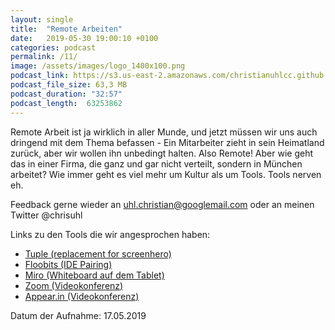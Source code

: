 ```yaml
---
layout: single
title:  "Remote Arbeiten"
date:   2019-05-30 19:00:10 +0100
categories: podcast
permalink: /11/
image: /assets/images/logo_1400x100.png
podcast_link: https://s3.us-east-2.amazonaws.com/christianuhlcc.github.io/episodes/Podcast_Folge_11.mp3
podcast_file_size: 63,3 MB
podcast_duration: "32:57"
podcast_length:  63253862  
---
```


Remote Arbeit ist ja wirklich in aller Munde, und jetzt müssen wir uns auch dringend mit dem Thema befassen - Ein Mitarbeiter zieht in sein Heimatland zurück, aber wir wollen ihn unbedingt halten. Also Remote! Aber wie geht das in einer Firma, die ganz und gar nicht verteilt, sondern in München arbeitet? Wie immer geht es viel mehr um Kultur als um Tools. Tools nerven eh.


Feedback gerne wieder an uhl.christian@googlemail.com oder an meinen Twitter @chrisuhl

Links zu den Tools die wir angesprochen haben:

- [Tuple (replacement for screenhero)](https://tuple.app/)
- [Floobits (IDE Pairing)](https://floobits.com/)
- [Miro (Whiteboard auf dem Tablet)](https://miro.com/)
- [Zoom (Videokonferenz)](https://zoom.us/)
- [Appear.in (Videokonferenz)](https://appear.in/)


Datum der Aufnahme: 17.05.2019